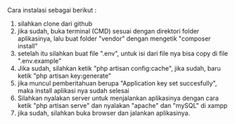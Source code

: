 Cara instalasi sebagai berikut :
1. silahkan clone dari github
2. jika sudah, buka terminal (CMD) sesuai dengan direktori folder aplikasinya, lalu buat folder "vendor" dengan mengetik "composer install"
3. setelah itu silahkan buat file ".env", untuk isi dari file nya bisa copy di file ".env.example"
4. Jika sudah, silahkan ketik "php artisan config:cache", jika sudah, baru ketik "php artisan key:generate"
5. jika muncul pemberitahuan berupa "Application key set succesfully", maka install aplikasi nya sudah selesai
6. Silahkan nyalakan server untuk menjalankan aplikasinya dengan cara ketik "php artisan serve" dan nyalakan "apache" dan "mySQL" di xampp
7. jika sudah, silahkan buka browser dan jalankan aplikasinya.